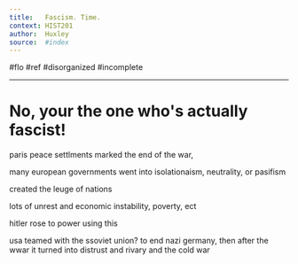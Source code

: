 ```yaml
---
title:   Fascism. Time.
context: HIST201
author:  Huxley
source:  #index
---
```


#flo #ref #disorganized #incomplete

---


# No, your the one who's actually fascist!



paris peace settlments marked the end of the war,

many european governments went into isolationaism, neutrality, or pasifism

created the leuge of nations

lots of unrest and economic instability, poverty, ect

hitler rose to power using this

usa teamed with the ssoviet union? to end nazi germany, then after the wwar it turned into distrust and rivary and the cold war






































